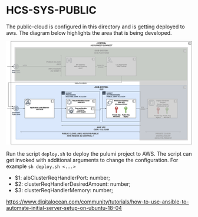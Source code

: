 # HCS-SYS-PUBLIC

The public-cloud is configured in this directory and is getting deployed to aws.
The diagram below highlights the area that is being developed.

![Software Architecture](./assets/ba-05-verteilungssicht-2-public.png)

Run the script `deploy.sh` to deploy the pulumi project to AWS.
The script can get invoked with additional arguments to change the configuration.
For example `sh deploy.sh <...>`

- $1: albClusterReqHandlerPort: number;
- $2: clusterReqHandlerDesiredAmount: number;
- $3: clusterReqHandlerMemory: number;

https://www.digitalocean.com/community/tutorials/how-to-use-ansible-to-automate-initial-server-setup-on-ubuntu-18-04
